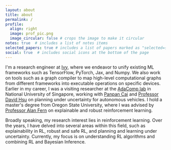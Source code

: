 ```yaml
---
layout: about
title: about
permalink: /
profile:
  align: right
  image: prof_pic.png
  image_circular: false # crops the image to make it circular
notes: true  # includes a list of notes items
selected_papers: true # includes a list of papers marked as "selected={true}"
social: true  # includes social icons at the bottom of the page
---
```


I'm a research engineer at [Ivy](https://lets-unify.ai/), where we endeavor to unify existing ML frameworks such as TensorFlow, PyTorch, Jax, and Numpy. We also work on tools such as a graph compiler to map high-level computational graphs from different frameworks into executable operations on specific devices. Earlier in my career, I was a visiting researcher at the [AdaComp lab](https://adacomp.comp.nus.edu.sg/) in National University of Singapore, working with [Panpan Cai](https://cindycia.github.io/) and [Professor David Hsu](https://www.comp.nus.edu.sg/~dyhsu/) on planning under uncertainty for autonomous vehicles. I hold a master's degree from Oregon State University, where I was advised by [Professor Alan Fern](https://web.engr.oregonstate.edu/~afern/) on explainable and robust reinforcement learning.

Broadly speaking, my research interest lies in reinforcement learning. Over the years, I have delved into several areas within this field, such as explainability in RL, robust and safe RL, and planning and learning under uncertainty. Currently, my focus is on understanding RL algorithms and combining RL and Bayesian Inference.
